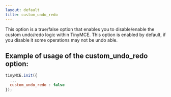 ```yaml
---
layout: default
title: custom_undo_redo
---
```


This option is a true/false option that enables you to disable/enable the custom undo/redo logic within TinyMCE. This option is enabled by default, if you disable it some operations may not be undo able.

## Example of usage of the custom_undo_redo option:

```js
tinyMCE.init({
  ...
  custom_undo_redo : false
});
```
